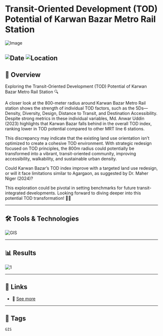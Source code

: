 # Transit-Oriented Development (TOD) Potential of Karwan Bazar Metro Rail Station 

![Image](https://framerusercontent.com/images/efVjdGzv7ACoKjHDlDr7s4adk.png?width=778&height=921)  

![Date](https://img.shields.io/badge/15/11/2024-15/11/2024-blue) 
![Location](https://img.shields.io/badge/Location-Rajshahi-green) 
---

## 📝 Overview
Exploring the Transit-Oriented Development (TOD) Potential of Karwan Bazar Metro Rail Station 🔍

A closer look at the 800-meter radius around Karwan Bazar Metro Rail station shows the strength of individual TOD factors, such as the 5Ds—Density, Diversity, Design, Distance to Transit, and Destination Accessibility. Despite strong metrics in these individual variables, Md. Anwar Uddin (2023) highlights that Karwan Bazar falls behind in the overall TOD index, ranking lower in TOD potential compared to other MRT line 6 stations.

This discrepancy may indicate that the existing land use orientation isn’t optimized to create a cohesive TOD environment. With strategic redesign focused on TOD principles, the 800m radius could potentially be transformed into a vibrant, transit-oriented community, improving accessibility, walkability, and sustainable urban density.

Could Karwan Bazar’s TOD index improve with a targeted land use redesign, or will it face limitations similar to Agargaon, as suggested by Dr. Maher Niger (2024)? 

This exploration could be pivotal in setting benchmarks for future transit-integrated developments. Looking forward to diving deeper into this potential TOD transformation! 🚉💡 

---

## 🛠️ Tools & Technologies
![GIS](https://img.shields.io/badge/GIS-ArcGIS-green) 

---

## 📊 Results

![1](https://framerusercontent.com/images/efVjdGzv7ACoKjHDlDr7s4adk.png?width=778&height=921)  

---

## 📎 Links
- 🔗 [See more](https://www.linkedin.com/posts/imtiajiqbalmahfuj_urbanplanning-tod-transitorienteddevelopment-activity-7256909369173254144-u8kC?utm_source=share&utm_medium=member_desktop)  

---

## 🔖 Tags
`GIS`
